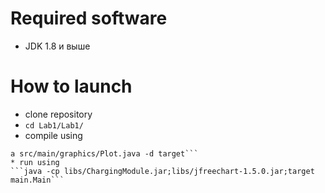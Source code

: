 # Required software #
* JDK 1.8 и выше

# How to launch #
* clone repository
* ```cd Lab1/Lab1/```
* compile using
```javac -cp libs/ChargingModule.jar;libs/jfreechart-1.5.0.jar src/main/Main.java src/main/parser/Parser.jav
a src/main/graphics/Plot.java -d target```
* run using
```java -cp libs/ChargingModule.jar;libs/jfreechart-1.5.0.jar;target main.Main```